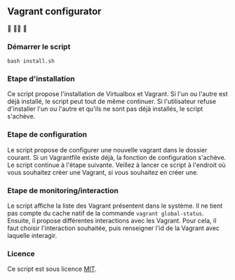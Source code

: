 ## Vagrant configurator
:camel: :man_with_turban: :camel:

### Démarrer le script
`bash install.sh`


### Etape d'installation
Ce script propose l'installation de Virtualbox et Vagrant.
Si l'un ou l'autre est déjà installé, le script peut tout de même continuer.
Si l'utilisateur refuse d'installer l'un ou l'autre et qu'ils ne sont pas déjà installés, le script s'achève.


### Etape de configuration
Le script propose de configurer une nouvelle vagrant dans le dossier courant.
Si un Vagrantfile existe déjà, la fonction de configuration s'achève. Le script continue à l'étape suivante.
Veillez à lancer ce script à l'endroit où vous souhaitez créer une Vagrant, si vous souhaitez en créer une.


### Etape de monitoring/interaction
Le script affiche la liste des Vagrant présentent dans le système.
Il ne tient pas compte du cache natif de la commande `vagrant global-status`.
Ensuite, il propose différentes interactions avec les Vagrant.
Pour cela, il faut choisir l'interaction souhaitée, puis renseigner l'id de la Vagrant avec laquelle interagir.


### Licence
Ce script est sous licence [MIT](https://choosealicense.com/licenses/mit/).
